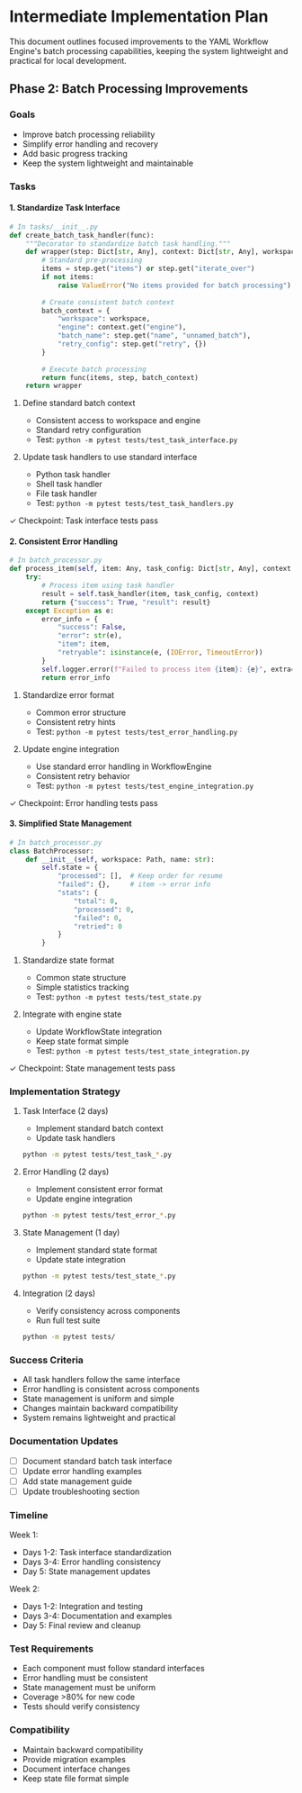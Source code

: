 # Intermediate Implementation Plan

This document outlines focused improvements to the YAML Workflow Engine's batch processing capabilities, keeping the system lightweight and practical for local development.

## Phase 2: Batch Processing Improvements

### Goals
- Improve batch processing reliability
- Simplify error handling and recovery
- Add basic progress tracking
- Keep the system lightweight and maintainable

### Tasks

#### 1. Standardize Task Interface
```python
# In tasks/__init__.py
def create_batch_task_handler(func):
    """Decorator to standardize batch task handling."""
    def wrapper(step: Dict[str, Any], context: Dict[str, Any], workspace: Path):
        # Standard pre-processing
        items = step.get("items") or step.get("iterate_over")
        if not items:
            raise ValueError("No items provided for batch processing")
            
        # Create consistent batch context
        batch_context = {
            "workspace": workspace,
            "engine": context.get("engine"),
            "batch_name": step.get("name", "unnamed_batch"),
            "retry_config": step.get("retry", {})
        }
        
        # Execute batch processing
        return func(items, step, batch_context)
    return wrapper
```

1. Define standard batch context
   - Consistent access to workspace and engine
   - Standard retry configuration
   - Test: `python -m pytest tests/test_task_interface.py`

2. Update task handlers to use standard interface
   - Python task handler
   - Shell task handler
   - File task handler
   - Test: `python -m pytest tests/test_task_handlers.py`

✓ Checkpoint: Task interface tests pass

#### 2. Consistent Error Handling
```python
# In batch_processor.py
def process_item(self, item: Any, task_config: Dict[str, Any], context: Dict[str, Any]):
    try:
        # Process item using task handler
        result = self.task_handler(item, task_config, context)
        return {"success": True, "result": result}
    except Exception as e:
        error_info = {
            "success": False,
            "error": str(e),
            "item": item,
            "retryable": isinstance(e, (IOError, TimeoutError))
        }
        self.logger.error(f"Failed to process item {item}: {e}", extra=error_info)
        return error_info
```

1. Standardize error format
   - Common error structure
   - Consistent retry hints
   - Test: `python -m pytest tests/test_error_handling.py`

2. Update engine integration
   - Use standard error handling in WorkflowEngine
   - Consistent retry behavior
   - Test: `python -m pytest tests/test_engine_integration.py`

✓ Checkpoint: Error handling tests pass

#### 3. Simplified State Management
```python
# In batch_processor.py
class BatchProcessor:
    def __init__(self, workspace: Path, name: str):
        self.state = {
            "processed": [],  # Keep order for resume
            "failed": {},     # item -> error info
            "stats": {
                "total": 0,
                "processed": 0,
                "failed": 0,
                "retried": 0
            }
        }
```

1. Standardize state format
   - Common state structure
   - Simple statistics tracking
   - Test: `python -m pytest tests/test_state.py`

2. Integrate with engine state
   - Update WorkflowState integration
   - Keep state format simple
   - Test: `python -m pytest tests/test_state_integration.py`

✓ Checkpoint: State management tests pass

### Implementation Strategy

1. Task Interface (2 days)
   - Implement standard batch context
   - Update task handlers
   ```bash
   python -m pytest tests/test_task_*.py
   ```

2. Error Handling (2 days)
   - Implement consistent error format
   - Update engine integration
   ```bash
   python -m pytest tests/test_error_*.py
   ```

3. State Management (1 day)
   - Implement standard state format
   - Update state integration
   ```bash
   python -m pytest tests/test_state_*.py
   ```

4. Integration (2 days)
   - Verify consistency across components
   - Run full test suite
   ```bash
   python -m pytest tests/
   ```

### Success Criteria
- All task handlers follow the same interface
- Error handling is consistent across components
- State management is uniform and simple
- Changes maintain backward compatibility
- System remains lightweight and practical

### Documentation Updates
- [ ] Document standard batch task interface
- [ ] Update error handling examples
- [ ] Add state management guide
- [ ] Update troubleshooting section

### Timeline
Week 1:
- Days 1-2: Task interface standardization
- Days 3-4: Error handling consistency
- Day 5: State management updates

Week 2:
- Days 1-2: Integration and testing
- Days 3-4: Documentation and examples
- Day 5: Final review and cleanup

### Test Requirements
- Each component must follow standard interfaces
- Error handling must be consistent
- State management must be uniform
- Coverage >80% for new code
- Tests should verify consistency

### Compatibility
- Maintain backward compatibility
- Provide migration examples
- Document interface changes
- Keep state file format simple
